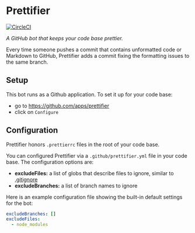 # Prettifier

[![CircleCI](https://circleci.com/gh/kevgo/prettifier.svg?style=shield)](https://circleci.com/gh/kevgo/prettifier)

_A GitHub bot that keeps your code base prettier._

Every time someone pushes a commit that contains unformatted code or Markdown to GitHub,
Prettifier adds a commit fixing the formatting issues to the same branch.

## Setup

This bot runs as a Github application.
To set it up for your code base:

- go to https://github.com/apps/prettifier
- click on `Configure`

## Configuration

Prettifier honors `.prettierrc` files in the root of your code base.

You can configured Prettifier via a `.github/prettifier.yml` file in your code base.
The configuration options are:

<a textrun="config-options">

- **excludeFiles:**
  a list of globs that describe files to ignore,
  similar to [.gitignore](https://git-scm.com/docs/gitignore)
- **excludeBranches:**
  a list of branch names to ignore
  </a>

Here is an example configuration file showing the built-in default settings for the bot:

<a textrun="config-example">

```yml
excludeBranches: []
excludeFiles:
  - node_modules
```

</a>
